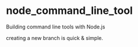 # node_command_line_tool
Building command line tools with Node.js

creating a new branch is quick & simple.
